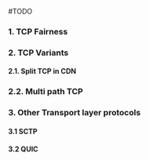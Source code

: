 #TODO 
### 1. TCP Fairness


### 2. TCP Variants

#### 2.1. Split TCP in CDN

### 2.2. Multi path TCP


### 3. Other Transport layer protocols
#### 3.1 SCTP
#### 3.2 QUIC

